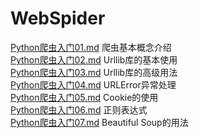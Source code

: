 # WebSpider
[Python爬虫入门01.md](Python爬虫入门01.md) 爬虫基本概念介绍  
[Python爬虫入门02.md](Python爬虫入门02.md) Urllib库的基本使用   
[Python爬虫入门03.md](Python爬虫入门03.md) Urllib库的高级用法    
[Python爬虫入门04.md](Python爬虫入门04.md) URLError异常处理    
[Python爬虫入门05.md](Python爬虫入门05.md) Cookie的使用    
[Python爬虫入门06.md](Python爬虫入门05.md) 正则表达式    
[Python爬虫入门07.md](Python爬虫入门05.md) Beautiful Soup的用法    
